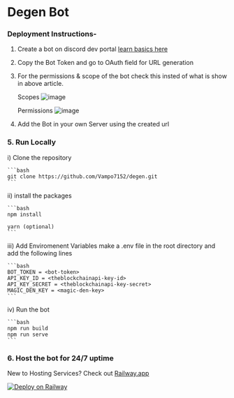 # Degen Bot

### Deployment Instructions- 

1. Create a bot on discord dev portal [learn basics here](<https://dev.to/vishnudileesh/building-a-discord-bot-basic-setups-4a53>)

2. Copy the Bot Token and go to OAuth field for URL generation

3. For the permissions & scope of the bot check this insted of what is show in above article. 

    Scopes
    ![image](https://user-images.githubusercontent.com/64301340/159311861-265af1db-0bec-418f-b0eb-7605f945217f.png)

    Permissions
    ![image](https://user-images.githubusercontent.com/64301340/159312215-960e614c-8821-4775-8ba9-123fc92a3b3a.png)

4. Add the Bot in your own Server using the created url

### 5. Run Locally

i) Clone the repository

    ```bash
    git clone https://github.com/Vampo7152/degen.git
    ```

ii) install the packages

    ```bash
    npm install

    yarn (optional)
    ```
  
iii) Add Enviromenent Variables
    make a .env file in the root directory
    and add the following lines

    ```bash
    BOT_TOKEN = <bot-token>
    API_KEY_ID = <theblockchainapi-key-id>
    API_KEY_SECRET = <theblockchainapi-key-secret>
    MAGIC_DEN_KEY = <magic-den-key>
    ```

iv) Run the bot

    ```bash
    npm run build
    npm run serve
    ```

### 6. Host the bot for 24/7 uptime

New to Hosting Services? Check out [Railway.app](https://railway.app?referralCode=vamp)

[![Deploy on Railway](https://railway.app/button.svg)](https://railway.app/new/template/SlXi1G?referralCode=vamp)
